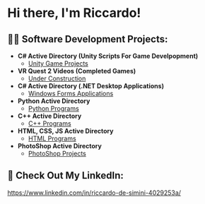 <h1>Hi there, I'm Riccardo!</h1>

<h2>👨‍💻 Software Development Projects:</h2>

- <b>C# Active Directory (Unity Scripts For Game Develpopment)</b>
  - [Unity Game Projects](https://github.com/RiccardoD25/Unity_Scripts/tree/main)
- <b>VR Quest 2 Videos (Completed Games)</b>
  - [Under Construction](https://github.com/RiccardoD25/Unity-Game-Projects/tree/main)
- <b>C# Active Directory (.NET Desktop Applications)</b>
  - [Windows Forms Applications](https://github.com/RiccardoD25/Csharp-Scripts/tree/main)
- <b>Python Active Directory</b>
  - [Python Programs](https://github.com/RiccardoD25/Python-Programs/tree/main)
- <b>C++ Active Directory</b>
  - [C++ Programs](https://github.com/RiccardoD25/CPP-Programs)
- <b>HTML, CSS, JS Active Directory</b>
  - [HTML Programs](https://github.com/RiccardoD25/HTML-Programs)
- <b>PhotoShop Active Directory</b>
  - [PhotoShop Projects](https://github.com/RiccardoD25/PhotoShop-Projects)   
   

<h2> 🤳 Check Out My LinkedIn:</h2>

https://www.linkedin.com/in/riccardo-de-simini-4029253a/


[linkedin]: https://linkedin.com/in/RiccardoDe-Simini


